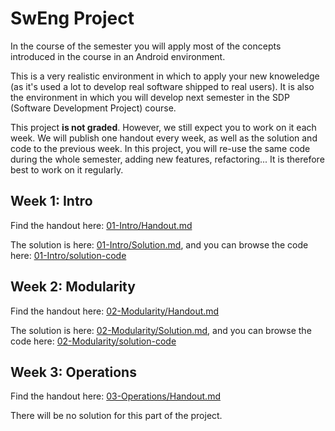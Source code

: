 # SwEng Project

In the course of the semester you will apply most of the concepts introduced in the course in an Android environment.

This is a very realistic environment in which to apply your new knoweledge (as it's used a lot to develop real software shipped to real users). It is also the environment in which you will develop next semester in the SDP (Software Development Project) course.

This project **is not graded**. However, we still expect you to work on it each week. We will publish one handout every week, as well as the solution and code to the previous week. In this project, you will re-use the same code during the whole semester, adding new features, refactoring... It is therefore best to work on it regularly.

## Week 1: Intro

Find the handout here: [01-Intro/Handout.md](01-Intro/Handout.md)

The solution is here: [01-Intro/Solution.md](01-Intro/Solution.md), and you can browse the code here: [01-Intro/solution-code](01-Intro/solution-code)

## Week 2: Modularity

Find the handout here: [02-Modularity/Handout.md](02-Modularity/Handout.md)

The solution is here: [02-Modularity/Solution.md](02-Modularity/Solution.md), and you can browse the code here: [02-Modularity/solution-code](02-Modularity/solution-code)

## Week 3: Operations

Find the handout here: [03-Operations/Handout.md](03-Operations/Handout.md)

There will be no solution for this part of the project.
